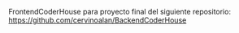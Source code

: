 FrontendCoderHouse para proyecto final del siguiente repositorio:
https://github.com/cervinoalan/BackendCoderHouse